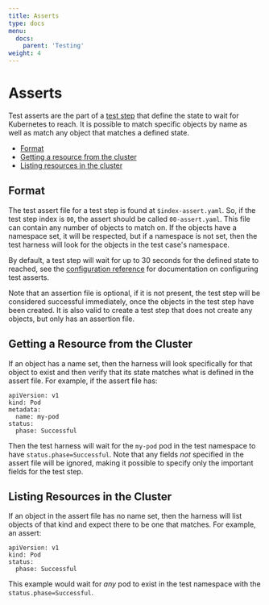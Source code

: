```yaml
---
title: Asserts
type: docs
menu:
  docs:
    parent: 'Testing'
weight: 4
---
```


# Asserts

Test asserts are the part of a [test step](steps.md) that define the state to wait for Kubernetes to reach. It is possible to match specific objects by name as well as match any object that matches a defined state.

* [Format](#format)
* [Getting a resource from the cluster](#getting-a-resource-from-the-cluster)
* [Listing resources in the cluster](#listing-resources-in-the-cluster)

## Format

The test assert file for a test step is found at `$index-assert.yaml`. So, if the test step index is `00`, the assert should be called `00-assert.yaml`. This file can contain any number of objects to match on. If the objects have a namespace set, it will be respected, but if a namespace is not set, then the test harness will look for the objects in the test case's namespace.

By default, a test step will wait for up to 30 seconds for the defined state to reached, see the [configuration reference](reference.md#testassert) for documentation on configuring test asserts.

Note that an assertion file is optional, if it is not present, the test step will be considered successful immediately, once the objects in the test step have been created. It is also valid to create a test step that does not create any objects, but only has an assertion file.

## Getting a Resource from the Cluster

If an object has a name set, then the harness will look specifically for that object to exist and then verify that its state matches what is defined in the assert file. For example, if the assert file has:

```
apiVersion: v1
kind: Pod
metadata:
  name: my-pod
status:
  phase: Successful
```

Then the test harness will wait for the `my-pod` pod in the test namespace to have `status.phase=Successful`. Note that any fields *not* specified in the assert file will be ignored, making it possible to specify only the important fields for the test step.

## Listing Resources in the Cluster

If an object in the assert file has no name set, then the harness will list objects of that kind and expect there to be one that matches. For example, an assert:

```
apiVersion: v1
kind: Pod
status:
  phase: Successful
```

This example would wait for *any* pod to exist in the test namespace with the `status.phase=Successful`.
